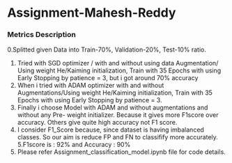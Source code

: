 # Assignment-Mahesh-Reddy
### Metrics Description
0.Splitted given Data into Train-70%, Validation-20%, Test-10% ratio.
1. Tried with SGD optimizer / with and without using data Augmentation/ Using weight He/Kaiming initialization, Train with 35 Epochs with using Early Stopping by patience = 3, but i got around 70% accuracy
2. When i tried with ADAM optimizer with and without Augmentations/Using weight He/Kaiming initialization, Train with 35 Epochs with using Early Stopping by patience = 3.
3. Finally i choose Model with ADAM and without augmentations and without any Pre- weight initializer. Because it gives more F1score over accuracy. Others give quite high accuracy not F1 score.
4. I consider F1_Score because, since dataset is having imbalanced classes. So our aim is reduce FP and FN to classifify more accurately.
5.F1score is : 92% and Accuracy : 90%
6. Please refer Assignment_classification_model.ipynb file for code details.
